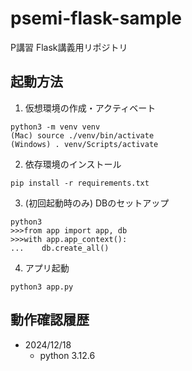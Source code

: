 # psemi-flask-sample
P講習 Flask講義用リポジトリ

## 起動方法
1. 仮想環境の作成・アクティベート
```
python3 -m venv venv
(Mac) source ./venv/bin/activate
(Windows) . venv/Scripts/activate
```
2. 依存環境のインストール
```
pip install -r requirements.txt
```

3. (初回起動時のみ) DBのセットアップ
```
python3
>>>from app import app, db
>>>with app.app_context():
...    db.create_all()
```

4. アプリ起動
```
python3 app.py
```

## 動作確認履歴
- 2024/12/18
  - python 3.12.6
